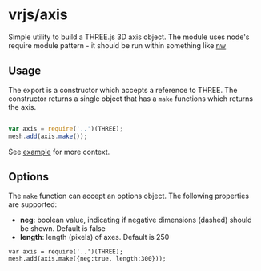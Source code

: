 # vrjs/axis
Simple utility to build a THREE.js 3D axis object.  The module uses node's require
module pattern - it should be run within something like [nw](http://nwjs.io/)

## Usage
The export is a constructor which accepts a reference to THREE.  The constructor
returns a single object that has a `make` functions which returns the axis.

```js

var axis = require('..')(THREE);
mesh.add(axis.make());

```
See [example](example/) for more context.

## Options
The `make` function can accept an options object.  The following properties are supported:

- **neg**:  boolean value, indicating if negative dimensions (dashed) should be shown.  Default is false
- **length**:  length (pixels) of axes.  Default is 250

```
var axis = require('..')(THREE);
mesh.add(axis.make({neg:true, length:300}));
```